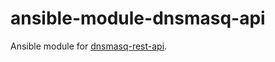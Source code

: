 # ansible-module-dnsmasq-api

Ansible module for [dnsmasq-rest-api](https://github.com/bpaquet/dnsmasq-rest-api).
